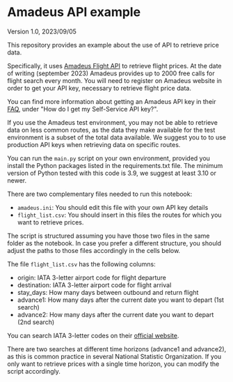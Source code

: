 # Amadeus API example
Version 1.0, 2023/09/05

This repository provides an example about the use of API to retrieve price data.

Specifically, it uses [Amadeus Flight API](https://developers.amadeus.com/self-service/category/flights) to retrieve flight prices. At the date of writing (september 2023) Amadeus provides up to 2000 free calls for flight search every month. You will need to register on Amadeus website in order to get your API key, necessary to retrieve flight price data.

You can find more information about getting an Amadeus API key in their [FAQ](https://developers.amadeus.com/support/faq/?page=1&count=50), under "How do I get my Self-Service API key?".

If you use the Amadeus test environment, you may not be able to retrieve data on less common routes, as the data they make available for the test environment is a subset of the total data available. We suggest you to to use production API keys when retrieving data on specific routes.

You can run the `main.py` script on your own environment, provided you install the Python packages listed in the requirements.txt file. The minimum version of Python tested with this code is 3.9, we suggest at least 3.10 or newer.

There are two complementary files needed to run this notebook:

*   `amadeus.ini`: You should edit this file with your own API key details
*   `flight_list.csv`: You should insert in this files the routes for which you want to retrieve prices.

The script is structured assuming you have those two files in the same folder as the notebook. In case you prefer a different structure, you should adjust the paths to those files accordingly in the cells below.

The file `flight_list.csv` has the following columns:

*   origin: IATA 3-letter airport code for flight departure
*   destination: IATA 3-letter airport code for flight arrival
*   stay_days: How many days between outbound and return flight
*   advance1: How many days after the current date you want to depart (1st search)
*   advance2: How many days after the current date you want to depart (2nd search)

You can search IATA 3-letter codes on their [official website](https://www.iata.org/en/publications/directories/code-search/).

There are two searches at different time horizons (advance1 and advance2), as this is common practice in several National Statistic Organization. If you only want to retrieve prices with a single time horizon, you can modify the script accordingly.